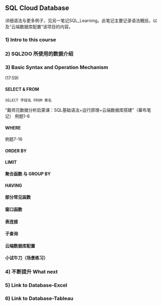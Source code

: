 ## SQL Cloud Database
详细语法与更多例子，见另一笔记SQL_Learning。此笔记主要记录语法概括，以及“云端数据库配置“该项目的内容。

### 1) Intro to this course

### 2) SQLZOO 所使用的数据介绍

### 3) Basic Syntax and Operation Mechanism
(17:59)


#### SELECT & FROM
`SELECT 字段名 FROM 表名`

“戴师兄数据分析启蒙课：SQL基础语法+运行原理+云端数据库搭建”（幕布笔记） 例题1-6


#### WHERE
例题7-16


#### ORDER BY

#### LIMIT

#### 聚合函数 与 GROUP BY

#### HAVING

#### 部分常见函数

#### 窗口函数

#### 表连接

#### 子查询

#### 云端数据库配置

#### 小试牛刀（场景练习）

### 4) 不断提升 What next

### 5) Link to Database-Excel

### 6) Link to Database-Tableau
